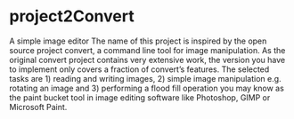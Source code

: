 # project2Convert
A simple image editor
The name of this project is inspired by the open source project convert, a command line tool for image manipulation. As the original convert project contains very extensive work, the version you have to implement only
covers a fraction of convert’s features. The selected tasks are 1) reading and writing images, 2) simple image
manipulation e.g. rotating an image and 3) performing a flood fill operation you may know as the paint bucket
tool in image editing software like Photoshop, GIMP or Microsoft Paint.
